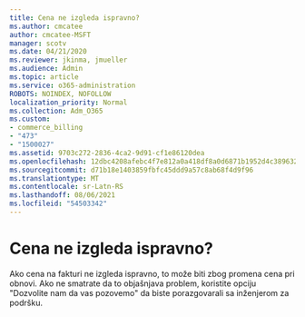 ```yaml
---
title: Cena ne izgleda ispravno?
ms.author: cmcatee
author: cmcatee-MSFT
manager: scotv
ms.date: 04/21/2020
ms.reviewer: jkinma, jmueller
ms.audience: Admin
ms.topic: article
ms.service: o365-administration
ROBOTS: NOINDEX, NOFOLLOW
localization_priority: Normal
ms.collection: Adm_O365
ms.custom:
- commerce_billing
- "473"
- "1500027"
ms.assetid: 9703c272-2836-4ca2-9d91-cf1e86120dea
ms.openlocfilehash: 12dbc4208afebc4f7e812a0a418df8a0d6871b1952d4c3896326c2c1e72deff2
ms.sourcegitcommit: d71b18e1403859fbfc45ddd9a57c8ab68f4d9f96
ms.translationtype: MT
ms.contentlocale: sr-Latn-RS
ms.lasthandoff: 08/06/2021
ms.locfileid: "54503342"
---
```

# <a name="price-doesnt-look-correct"></a>Cena ne izgleda ispravno?

Ako cena na fakturi ne izgleda ispravno, to može biti zbog promena cena pri obnovi. Ako ne smatrate da to objašnjava problem, koristite opciju "Dozvolite nam da vas pozovemo" da biste porazgovarali sa inženjerom za podršku.